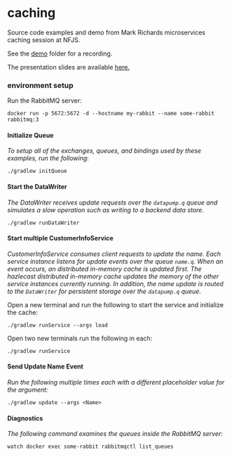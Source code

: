 # caching
Source code examples and demo from Mark Richards microservices caching session at NFJS.

See the [demo](demo/) folder for a recording.

The presentation slides are available [here.](https://nofluffjuststuff.com/s/slides/2018/speaker/Mark_Richards/microservices_caching_strategies/Microservices_Caching.pdf)

### environment setup

Run the RabbitMQ server:

`docker run -p 5672:5672 -d --hostname my-rabbit --name some-rabbit rabbitmq:3`

#### Initialize Queue
_To setup all of the exchanges, queues, and bindings used by these examples, run the following_:

`./gradlew initQueue`

#### Start the DataWriter
_The DataWriter receives update requests over the `datapump.q` queue and simulates a slow operation such as writing to a backend data store._  

`./gradlew runDataWriter`

#### Start multiple CustomerInfoService
_CustomerInfoService consumes client requests to update the name.  Each service instance listens for update events over the queue `name.q`.  When an event occurs, an distributed in-memory cache is updated first.  The hazlecast distributed in-memory cache updates the memory of the other service instances currently running.  In addition, the name update is routed to the `DataWriter` for persistent storage over the `datapump.q` queue._

Open a new terminal and run the following to start the service and initialize the cache:

`./gradlew runService --args load` 

Open two new terminals run the following in each:

`./gradlew runService`

#### Send Update Name Event
_Run the following multiple times each with a different placeholder value for the argument:_

`./gradlew update --args <Name>`

#### Diagnostics

_The following command examines the queues inside the RabbitMQ server:_

`watch docker exec some-rabbit rabbitmqctl list_queues`
